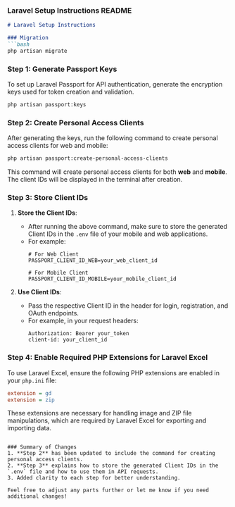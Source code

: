 ### Laravel Setup Instructions README

```markdown
# Laravel Setup Instructions

### Migration
```bash
php artisan migrate
```

### Step 1: Generate Passport Keys
To set up Laravel Passport for API authentication, generate the encryption keys used for token creation and validation.

```bash
php artisan passport:keys
```

### Step 2: Create Personal Access Clients
After generating the keys, run the following command to create personal access clients for web and mobile:

```bash
php artisan passport:create-personal-access-clients
```

This command will create personal access clients for both **web** and **mobile**. The client IDs will be displayed in the terminal after creation.

### Step 3: Store Client IDs
1. **Store the Client IDs**:
    - After running the above command, make sure to store the generated Client IDs in the `.env` file of your mobile and web applications.
    - For example:
      ```dotenv
      # For Web Client
      PASSPORT_CLIENT_ID_WEB=your_web_client_id
 
      # For Mobile Client
      PASSPORT_CLIENT_ID_MOBILE=your_mobile_client_id
      ```

2. **Use Client IDs**:
    - Pass the respective Client ID in the header for login, registration, and OAuth endpoints.
    - For example, in your request headers:
      ```http
      Authorization: Bearer your_token
      client-id: your_client_id
      ```

### Step 4: Enable Required PHP Extensions for Laravel Excel
To use Laravel Excel, ensure the following PHP extensions are enabled in your `php.ini` file:

```ini
extension = gd
extension = zip
```

These extensions are necessary for handling image and ZIP file manipulations, which are required by Laravel Excel for exporting and importing data.
```

### Summary of Changes
1. **Step 2** has been updated to include the command for creating personal access clients.
2. **Step 3** explains how to store the generated Client IDs in the `.env` file and how to use them in API requests.
3. Added clarity to each step for better understanding.

Feel free to adjust any parts further or let me know if you need additional changes!